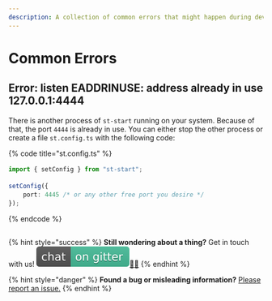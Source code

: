 ```yaml
---
description: A collection of common errors that might happen during development.
---
```


# Common Errors

## Error: listen EADDRINUSE: address already in use 127.0.0.1:4444

There is another process of `st-start` running on your system. Because of that, the port `4444` is already in use. You can either stop the other process or create a file `st.config.ts` with the following code:

{% code title="st.config.ts" %}
```typescript
import { setConfig } from "st-start";

setConfig({
    port: 4445 /* or any other free port you desire */
});
```
{% endcode %}

## 



{% hint style="success" %}
**Still wondering about a thing?** Get in touch with us! [![](.gitbook/assets/gitter.svg)](https://gitter.im/springtype-official/springtype?utm_source=badge&utm_medium=badge&utm_campaign=pr-badge)[💬](https://emojipedia.org/speech-balloon/)[🤓](https://emojipedia.org/nerd-face/)
{% endhint %}

{% hint style="danger" %}
**Found a bug or misleading information?** [Please report an issue.](https://github.com/springtype-org/springtype/issues)
{% endhint %}

